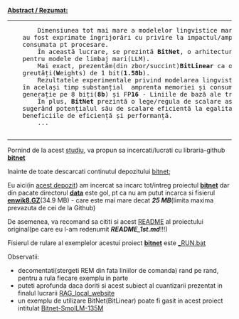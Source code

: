 <a href="https://arxiv.org/pdf/2310.11453"><b>Abstract / Rezumat:</b></a>
<hr/>
    <pre>
        Dimensiunea tot mai mare a modelelor lingvistice mari(LLM) a impus/adus noi provocări pentru implementarea acestora și 
    au fost exprimate îngrijorări cu privire la impactul/amprenta asupra mediului din cauza consumului ridicat de energie 
    consumata pt procesare.
        În această lucrare, se prezintă <b>BitNet</b>, o arhitectură <b>Transformer(convertor)</b> scalabilă și stabilă pe/de 1 bit, concepută
    pentru modele de limbaj mari(LLM). 
        Mai exact, prezentăm(din zbor/succint)<b>BitLinear</b> ca o înlocuire drop-in a stratului <b>nn.Linear</b> pentru a antrena/invata 
    greutăți(<b>W</b>eights) de 1 bit(<b>1.58b</b>). 
        Rezultatele experimentale privind modelarea lingvistică arată că <b>BitNet</b> reușește  o performanță competitivă, reducând 
    în același timp substanțial  amprenta memoriei și consumul de energie, în comparație cu metodele de cuantizare de ultimă 
    generație pe 8 biți(<b>8b</b>) și FP<b>16</b> - Liniile de bază ale transformatorului(convertorului). 
        În plus, <b>BitNet</b> prezintă o lege/regula de scalare asemănătoare Transformatorilor de precizie completă, 
    sugerând potențialul său de scalare eficientă la egalitate cu modele de limbaj mai mari(LLM), menținând în același timp
    beneficiile de eficiență și performanță. 
        ...
    </pre>
<hr/>
            
Pornind de la acest [studiu](https://arxiv.org/pdf/2310.11453), va propun sa incercati/lucrati cu libraria-github [**bitnet**](https://github.com/kyegomez/BitNet/tree/main)

Inainte de toate descarcati continutul depozitului [bitnet](https://github.com/kyegomez/BitNet/tree/main);

Eu aici(in [acest depozit](python/BitNet)) am incercat sa incarc tot/intreg proiectul [**bitnet**](https://github.com/kyegomez/BitNet/tree/main)
 dar din pacate directorul [**data**](https://github.com/kyegomez/BitNet/tree/main/data) este gol, pt ca nu am putut incarca si fisierul [**enwik8.GZ**](https://github.com/kyegomez/BitNet/tree/main/data/enwik8.gz)(34.9 MB) - care este mai mare decat ***25 MB***(limita maxima prevazuta de cei de la Github)

De asemenea, va recomand sa cititi si acest [README](https://github.com/stefanache/MFP-ANAF-RO/blob/main/python/BitNet/README_1st.md) al proiectului original(pe care eu l-am redenumit ***README_1st.md***!!!)

Fisierul de rulare al exemplelor acestui proiect [**bitnet**](https://github.com/kyegomez/BitNet/tree/main) este [_RUN.bat]()

Observatii:
- decomentati(stergeti REM din fata liniilor de comanda) rand pe rand, pentru a rula fiecare exemplu in parte
- puteti aprofunda daca doriti si acest subiect al cuantizarii prezentat in finalul lucrarii [RAG_local_website](https://github.com/stefanache/MFP-ANAF-RO/blob/main/python/RAG_local_website)
- un exemplu de utilizare BitNet(BitLinear) poate fi gasit in acest proiect intitulat [Bitnet-SmolLM-135M](https://huggingface.co/ighoshsubho/Bitnet-SmolLM-135M)
